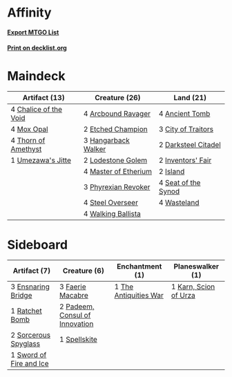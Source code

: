 # Affinity

#### [Export MTGO List](../collection/Affinity/Affinity.txt)
#### [Print on decklist.org](http://decklist.org/?deckmain=4%09Ancient%20Tomb%0A4%09Arcbound%20Ravager%0A4%09Chalice%20of%20the%20Void%0A3%09City%20of%20Traitors%0A2%09Darksteel%20Citadel%0A2%09Etched%20Champion%0A3%09Hangarback%20Walker%0A2%09Inventors'%20Fair%0A2%09Island%0A2%09Lodestone%20Golem%0A4%09Master%20of%20Etherium%0A4%09Mox%20Opal%0A3%09Phyrexian%20Revoker%0A4%09Seat%20of%20the%20Synod%0A4%09Steel%20Overseer%0A4%09Thorn%20of%20Amethyst%0A1%09Umezawa's%20Jitte%0A4%09Walking%20Ballista%0A4%09Wasteland&deckside=3%09Ensnaring%20Bridge%0A3%09Faerie%20Macabre%0A1%09Karn,%20Scion%20of%20Urza%0A2%09Padeem,%20Consul%20of%20Innovation%0A1%09Ratchet%20Bomb%0A2%09Sorcerous%20Spyglass%0A1%09Spellskite%0A1%09Sword%20of%20Fire%20and%20Ice%0A1%09The%20Antiquities%20War)
# Maindeck

|                                         Artifact (13)                                          |                                         Creature (26)                                         |                                          Land (21)                                           |
|------------------------------------------------------------------------------------------------|-----------------------------------------------------------------------------------------------|----------------------------------------------------------------------------------------------|
|4 [Chalice of the Void](http://gatherer.wizards.com/Pages/Card/Details.aspx?multiverseid=370411)|4 [Arcbound Ravager](http://gatherer.wizards.com/Pages/Card/Details.aspx?multiverseid=370510)  |4 [Ancient Tomb](http://gatherer.wizards.com/Pages/Card/Details.aspx?multiverseid=382842)     |
|4 [Mox Opal](http://gatherer.wizards.com/Pages/Card/Details.aspx?multiverseid=397719)           |2 [Etched Champion](http://gatherer.wizards.com/Pages/Card/Details.aspx?multiverseid=397710)   |3 [City of Traitors](http://gatherer.wizards.com/Pages/Card/Details.aspx?multiverseid=397543) |
|4 [Thorn of Amethyst](http://gatherer.wizards.com/Pages/Card/Details.aspx?multiverseid=140166)  |3 [Hangarback Walker](http://gatherer.wizards.com/Pages/Card/Details.aspx?multiverseid=420600) |2 [Darksteel Citadel](http://gatherer.wizards.com/Pages/Card/Details.aspx?multiverseid=397853)|
|1 [Umezawa's Jitte](http://gatherer.wizards.com/Pages/Card/Details.aspx?multiverseid=416756)    |2 [Lodestone Golem](http://gatherer.wizards.com/Pages/Card/Details.aspx?multiverseid=397736)   |2 [Inventors' Fair](http://gatherer.wizards.com/Pages/Card/Details.aspx?multiverseid=417820)  |
|                                                                                                |4 [Master of Etherium](http://gatherer.wizards.com/Pages/Card/Details.aspx?multiverseid=205325)|2 [Island](http://gatherer.wizards.com/Pages/Card/Details.aspx?multiverseid=439602)           |
|                                                                                                |3 [Phyrexian Revoker](http://gatherer.wizards.com/Pages/Card/Details.aspx?multiverseid=220589) |4 [Seat of the Synod](http://gatherer.wizards.com/Pages/Card/Details.aspx?multiverseid=205303)|
|                                                                                                |4 [Steel Overseer](http://gatherer.wizards.com/Pages/Card/Details.aspx?multiverseid=420614)    |4 [Wasteland](http://gatherer.wizards.com/Pages/Card/Details.aspx?multiverseid=413790)        |
|                                                                                                |4 [Walking Ballista](http://gatherer.wizards.com/Pages/Card/Details.aspx?multiverseid=423848)  |                                                                                              |


# Sideboard

|                                           Artifact (7)                                           |                                              Creature (6)                                               |                                        Enchantment (1)                                         |                                        Planeswalker (1)                                        |
|--------------------------------------------------------------------------------------------------|---------------------------------------------------------------------------------------------------------|------------------------------------------------------------------------------------------------|------------------------------------------------------------------------------------------------|
|3 [Ensnaring Bridge](http://gatherer.wizards.com/Pages/Card/Details.aspx?multiverseid=442213)     |3 [Faerie Macabre](http://gatherer.wizards.com/Pages/Card/Details.aspx?multiverseid=370410)              |1 [The Antiquities War](http://gatherer.wizards.com/Pages/Card/Details.aspx?multiverseid=442930)|1 [Karn, Scion of Urza](http://gatherer.wizards.com/Pages/Card/Details.aspx?multiverseid=442889)|
|1 [Ratchet Bomb](http://gatherer.wizards.com/Pages/Card/Details.aspx?multiverseid=205482)         |2 [Padeem, Consul of Innovation](http://gatherer.wizards.com/Pages/Card/Details.aspx?multiverseid=417632)|                                                                                                |                                                                                                |
|2 [Sorcerous Spyglass](http://gatherer.wizards.com/Pages/Card/Details.aspx?multiverseid=435407)   |1 [Spellskite](http://gatherer.wizards.com/Pages/Card/Details.aspx?multiverseid=397743)                  |                                                                                                |                                                                                                |
|1 [Sword of Fire and Ice](http://gatherer.wizards.com/Pages/Card/Details.aspx?multiverseid=370471)|                                                                                                         |                                                                                                |                                                                                                |


